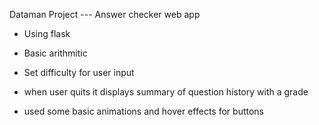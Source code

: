 Dataman Project --- Answer checker web app


- Using flask

- Basic arithmitic

- Set difficulty for user input

- when user quits it displays summary of question history with a grade

- used some basic animations and hover effects for buttons